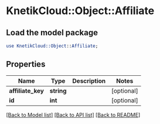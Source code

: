 # KnetikCloud::Object::Affiliate

## Load the model package
```perl
use KnetikCloud::Object::Affiliate;
```

## Properties
Name | Type | Description | Notes
------------ | ------------- | ------------- | -------------
**affiliate_key** | **string** |  | [optional] 
**id** | **int** |  | [optional] 

[[Back to Model list]](../README.md#documentation-for-models) [[Back to API list]](../README.md#documentation-for-api-endpoints) [[Back to README]](../README.md)


